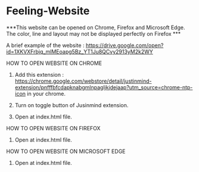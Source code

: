 # Feeling-Website


***This website can be opened on Chrome, Firefox and Microsoft Edge. The color, line and layout may not be displayed perfectly on Firefox ***

A brief example of the website : https://drive.google.com/open?id=1XKVXFrbjq_mlMEoapg5Bz_YT1Ju8QCvy2913yM2k2WY


HOW TO OPEN WEBSITE ON CHROME

1. Add this extension : https://chrome.google.com/webstore/detail/justinmind-extension/pnfffbfcdapknabgmlnpagljkjdejaap?utm_source=chrome-ntp-icon
   in your chrome.
   
2. Turn on toggle button of Jusinmind extension.
   
3. Open at index.html file.



HOW TO OPEN WEBSITE ON FIREFOX

1. Open at index.html file.

HOW TO OPEN WEBSITE ON MICROSOFT EDGE

1. Open at index.html file.

